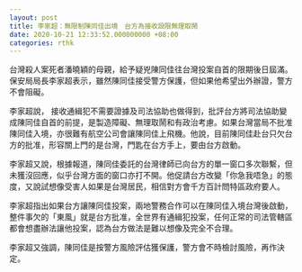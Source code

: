 ```yaml
---
layout: post
title: 李家超：無限制陳同佳出境　台方為接收設限無理取鬧
date: 2020-10-21 12:33:52.000000000 +08:00
categories: rthk
---
```


台灣殺人案死者潘曉穎的母親，給予疑兇陳同佳往台灣投案自首的限期後日屆滿。保安局局長李家超表示，雖然陳同佳接受警方保護，但如果他希望出外辦證，警方不會阻礙。

李家超說， 接收通緝犯不需要證據及司法協助也做得到，批評台方將司法協助變成陳同佳自首的前提，是製造障礙、無理取鬧和有政治考慮。如果台灣當局不批准陳同佳入境，亦很難有航空公司會讓陳同佳上飛機。他說，目前陳同佳赴台只欠台方的批准，形容關上門的是台灣，門匙在台方手上，要由台方啟動。

李家超又說，根據報道，陳同佳委託的台灣律師已向台方的單一窗口多次聯繫，但未獲沒回應，似乎台灣方面的窗口亦打不開。他促請台方改變「你急我唔急」的態度，又說試想像受害人如果是台灣居民，相信對方會千方百計問特區政府要人。

李家超指出如果台方讓陳同佳投案，兩地警務合作可以在陳同佳入境台灣後啟動，整件事欠的「東風」就是台方批准，全世界有通緝犯投案，任何正常的司法管轄區都會想盡辦法讓他投案，認為台方做法是難以想像及完全不合理。

李家超又強調，陳同佳是按警方風險評估獲保護，警方會不時檢討風險，再作決定。
